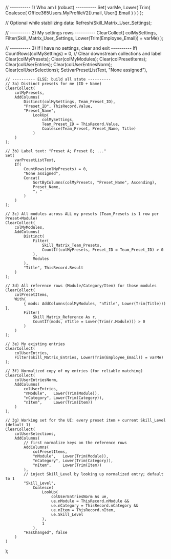 // ---------- 1) Who am I (robust) ----------
Set(
    varMe,
    Lower(
        Trim(
            Coalesce(
                Office365Users.MyProfileV2().mail,
                User().Email
            )
        )
    )
);

// Optional while stabilizing data:
Refresh(Skill_Matrix_User_Settings);

// ---------- 2) My settings rows ----------
ClearCollect(
    colMySettings,
    Filter(Skill_Matrix_User_Settings, Lower(Trim(Employee_Email)) = varMe)
);

// ---------- 3) If I have no settings, clear and exit ----------
If(
    CountRows(colMySettings) = 0,
    // Clear downstream collections and label
    Clear(colMyPresets);
    Clear(colMyModules);
    Clear(colPresetItems);
    Clear(colUserEntries);
    Clear(colUserEntriesNorm);
    Clear(colUserSelections);
    Set(varPresetListText, "None assigned"),
    
    // ---------- ELSE: build all state ----------
    // 3a) Distinct presets for me (ID + Name)
    ClearCollect(
        colMyPresets,
        AddColumns(
            Distinct(colMySettings, Team_Preset_ID),
            "Preset_ID", ThisRecord.Value,
            "Preset_Name",
                LookUp(
                    colMySettings,
                    Team_Preset_ID = ThisRecord.Value,
                    Coalesce(Team_Preset, Preset_Name, Title)
                )
        )
    );

    // 3b) Label text: "Preset A; Preset B; ..."
    Set(
        varPresetListText,
        If(
            CountRows(colMyPresets) = 0,
            "None assigned",
            Concat(
                SortByColumns(colMyPresets, "Preset_Name", Ascending),
                Preset_Name,
                "; "
            )
        )
    );

    // 3c) All modules across ALL my presets (Team_Presets is 1 row per Preset+Module)
    ClearCollect(
        colMyModules,
        AddColumns(
            Distinct(
                Filter(
                    Skill_Matrix_Team_Presets,
                    CountIf(colMyPresets, Preset_ID = Team_Preset_ID) > 0
                ),
                Modules
            ),
            "Title", ThisRecord.Result
        )
    );

    // 3d) All reference rows (Module/Category/Item) for those modules
    ClearCollect(
        colPresetItems,
        With(
            { mods: AddColumns(colMyModules, "nTitle", Lower(Trim(Title))) },
            Filter(
                Skill_Matrix_Reference As r,
                CountIf(mods, nTitle = Lower(Trim(r.Module))) > 0
            )
        )
    );

    // 3e) My existing entries
    ClearCollect(
        colUserEntries,
        Filter(Skill_Matrix_Entries, Lower(Trim(Employee_Email)) = varMe)
    );

    // 3f) Normalized copy of my entries (for reliable matching)
    ClearCollect(
        colUserEntriesNorm,
        AddColumns(
            colUserEntries,
            "nModule",   Lower(Trim(Module)),
            "nCategory", Lower(Trim(Category)),
            "nItem",     Lower(Trim(Item))
        )
    );

    // 3g) Working set for the UI: every preset item + current Skill_Level (default 1)
    ClearCollect(
        colUserSelections,
        AddColumns(
            // first normalize keys on the reference rows
            AddColumns(
                colPresetItems,
                "nModule",   Lower(Trim(Module)),
                "nCategory", Lower(Trim(Category)),
                "nItem",     Lower(Trim(Item))
            ),
            // inject Skill_Level by looking up normalized entry; default to 1
            "Skill_Level",
                Coalesce(
                    LookUp(
                        colUserEntriesNorm As ue,
                        ue.nModule = ThisRecord.nModule &&
                        ue.nCategory = ThisRecord.nCategory &&
                        ue.nItem = ThisRecord.nItem,
                        ue.Skill_Level
                    ),
                    1
                ),
            "HasChanged", false
        )
    )
);
